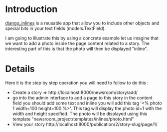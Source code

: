 # Introduction #

[django\_inlines](http://github.com/mintchaos/django_inlines/tree/master) is a reusable app that allow you to include other objects and special bits in your text fields (models.TextField).

I am going to illustrate this by using a concrete example let us imagine that we want to add a photo inside the page.content related to a story. The interesting part of this is that the photo will then be displayed "inline".

# Details #

Here it is the step by step operation you will need to follow to do this :
  * Create a story => http://localhost:8000/newsroom/story/add/
  * go into the admin interface to add a page to this story in the content field you should add some text and inline you will add this tag '<% photo 1 width=100 height=100 %>'. This tag will display the photo id=1 with the width and height specified. The photo will be displayed using this template "newsroom\_project/templates/inlines/photo.html"
  * View your story http://localhost:8000/publication/2/story-slug/page/1/